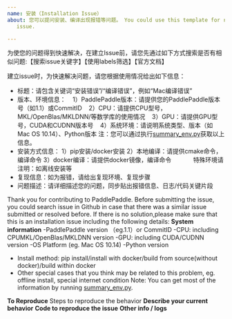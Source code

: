 ```yaml
---
name: 安装（Installation Issue）
about: 您可以提问安装、编译出现报错等问题。 You could use this template for reporting an installation
   issue.

---
```


为使您的问题得到快速解决，在建立Issue前，请您先通过如下方式搜索是否有相似问题:【搜索issue关键字】【使用labels筛选】【官方文档】

建立issue时，为快速解决问题，请您根据使用情况给出如下信息：
- 标题：请包含关键词“安装错误”/“编译错误”，例如“Mac编译错误”
- 版本、环境信息：
    1）PaddlePaddle版本：请提供您的PaddlePaddle版本号（如1.1）或CommitID
    2）CPU：请提供CPU型号，MKL/OpenBlas/MKLDNN/等数学库的使用情况
    3）GPU：请提供GPU型号，CUDA和CUDNN版本号
    4）系统环境：请说明系统类型、版本（如Mac OS 10.14）、Python版本
注：您可以通过执行[summary_env.py](https://github.com/PaddlePaddle/Paddle/blob/develop/tools/summary_env.py)获取以上信息。
- 安装方式信息：
1）pip安装/docker安装
2）本地编译：请提供cmake命令，编译命令
3）docker编译：请提供docker镜像，编译命令            
  特殊环境请注明：如离线安装等
- 复现信息：如为报错，请给出复现环境、复现步骤
- 问题描述：请详细描述您的问题，同步贴出报错信息、日志/代码关键片段

Thank you for contributing to PaddlePaddle.
Before submitting the issue, you could search issue in Github in case that there was a similar issue submitted or resolved before.
If there is no solution,please make sure that this is an installation issue including the following details:
**System information**
-PaddlePaddle version （eg.1.1）or CommitID
-CPU: including CPUMKL/OpenBlas/MKLDNN version
-GPU: including CUDA/CUDNN version
-OS Platform (eg. Mac OS 10.14)
-Python version
- Install method: pip install/install with docker/build from source(without docker)/build within docker
- Other special cases that you think may be related to this problem, eg. offline install, special internet condition 
Note: You can get most of the information by running [summary_env.py](https://github.com/PaddlePaddle/Paddle/blob/develop/tools/summary_env.py).   

**To Reproduce**
Steps to reproduce the behavior
**Describe your current behavior**
**Code to reproduce the issue**
**Other info / logs**
